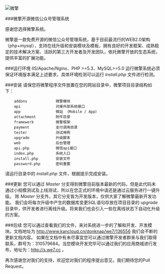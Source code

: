 ![微擎](http://bbs.we7.cc/static/image/common/logo.png)

###微擎开源微信公众号管理系统

感谢您选择微擎系统。

微擎是一款免费开源的微信公众号管理系统，基于目前最流行的WEB2.0架构（php+mysql），支持在线升级和安装模块及模板，拥有良好的开发框架、成熟稳定的技术解决方案、活跃的第三方开发者及开发团队，依托微擎开放的生态系统，提供丰富的扩展功能。

###运行环境
IIS/Apache/Nginx、PHP >=5.3、MySQL>=5.0
运行微擎系统必须保证环境版本满足上述要求，具体环境检测可以运行 _install.php_ 文件进行检测。

###安装
请保您将微擎程序文件放置在您的网站目录中，微擎项目目录结构如下：
```
    addons             微擎模块
    api                对接外部系统接口
    app                微站 （Mobile / App）
    attachment         附件目录
    framework          微擎框架
    payment            支付调用目录
    tester             测试用例
    upgrade            升级脚本
    web                后台管理
    api.php            微信api接口
    index.php          系统入口
    install.php        安装文件
    password.php       密码重置
```
请运行目录中的 _install.php_ 文件，根据提示完成安装。

###更新
您可以通过 _Master_ 分支得到微擎目前版本最新的代码，但是此代码未通过小规模测试及上线测试，所以在您正式的环境中请还是通过云服务进行一键升级。
除 _Master_ 分支外，其它分支皆为开发版本，仅供大家了解微擎最新开发功能。
我们会将每次升级中产生的数据库变更SQL语句存放在项目目录的 _upgrade_ 目录中，供开发者进行离线升级。将来我们也会引入一些在离线状态下自动化升级的方案。

###后续
您可以通过查看我们的文件，来对系统进一步的了解和开发、开发模块。文档地址为 http://www.kancloud.cn/donknap/we7/136556 我们会不断的更新文档内容。
如果在文档中有未尽事宜您可以通过微擎开发者群来与我们取得联系，群号为：310579684。当您模块开发完毕可以通过我们的应用商城进行发布，地址为：http://s.we7.cc 。

再次感谢您对我们的支持，欢迎您对我们的程序提出意见，我们期待您的Pull Request。